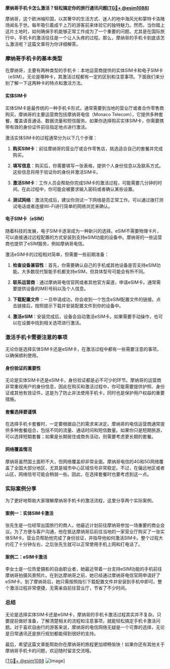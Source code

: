 **摩纳哥手机卡怎么激活？轻松搞定你的旅行通讯问题[[TG💪+ @esim1088](https://t.me/s/esim1088)]**

摩纳哥，这个欧洲袖珍国，以其奢华的生活方式、迷人的地中海风光和蒙特卡洛赌场闻名于世。每年吸引着成千上万的游客前来体验它的独特魅力。然而，当你踏上这片土地时，如何确保手机能够正常工作成为了一个重要的问题。尤其是在国际旅行中，手机卡的激活往往是一个让人头疼的过程。那么，摩纳哥的手机卡到底该怎么激活呢？这篇文章将为你详细解答。

### 摩纳哥手机卡的基本类型

在摩纳哥，主要有两种类型的手机卡：本地运营商提供的实体SIM卡和电子SIM卡（eSIM）。无论是哪种卡，其激活过程都有一定的区别和注意事项。下面我们来分别了解一下这两种卡的特点和激活方法。

#### 实体SIM卡

实体SIM卡是最传统的一种手机卡形式，通常需要到当地的营业厅或者合作零售商购买。摩纳哥的主要运营商包括摩纳哥电信（Monaco Telecom），它提供多种套餐，覆盖语音通话、数据流量和短信服务。如果你选择购买实体SIM卡，你需要携带有效的身份证件前往指定地点进行激活。

激活实体SIM卡的过程通常分为以下几个步骤：

1. **购买SIM卡**：前往摩纳哥的营业厅或合作零售店，挑选适合自己的套餐并完成购买。
   
2. **填写信息**：购买后，你需要填写一张表格，提供个人身份信息以及联系方式。这些信息将用于验证你的身份并激活SIM卡。

3. **激活SIM卡**：工作人员会帮助你完成SIM卡的激活过程，可能需要几分钟的时间。在此过程中，你可能会被要求输入密码或者确认某些设置。

4. **测试网络**：激活完成后，建议你测试一下网络是否正常工作。可以通过拨打测试电话或者连接Wi-Fi进行简单的网络浏览来确认。

#### 电子SIM卡（eSIM）

随着科技的发展，电子SIM卡逐渐成为一种新兴的选择。eSIM不需要物理卡片，可以直接通过远程配置的方式安装到支持eSIM功能的设备中。摩纳哥的一些运营商也提供了eSIM服务，例如摩纳哥电信。

激活eSIM卡的过程相对简单，但需要一些前期准备：

1. **检查设备兼容性**：首先，你需要确认自己的手机或其他设备是否支持eSIM功能。大多数现代智能手机都支持eSIM，但具体型号可能会有所不同。

2. **联系运营商**：通过摩纳哥电信官网或者其他官方渠道，申请eSIM卡。通常需要提供设备的IMEI号码以及个人信息。

3. **下载配置文件**：一旦申请成功，你会收到一个包含eSIM配置文件的链接。点击链接后，按照提示下载并安装配置文件到你的设备中。

4. **激活eSIM**：安装完成后，设备会自动激活eSIM卡。如果需要手动操作，也可以在设置中找到相关选项进行激活。

### 激活手机卡需要注意的事项

无论你是选择实体SIM卡还是eSIM卡，在激活过程中都有一些需要注意的事项，以确保顺利使用。

#### 身份验证的重要性

无论是实体SIM卡还是eSIM卡，身份验证都是必不可少的环节。摩纳哥的运营商非常重视用户的身份信息，因此在购买和激活过程中，你可能需要提供护照、身份证或其他有效证件。这是为了防止非法使用手机卡，同时也是保护用户权益的重要措施。

#### 套餐选择要谨慎

在选择手机卡套餐时，一定要根据自己的需求来决定。摩纳哥的电信运营商通常提供多种套餐组合，包括不同的流量、通话时间和短信数量。如果你只是短期旅游，可以选择短期套餐；如果是长期居住或商务活动，则需要考虑更长期的套餐。

#### 网络覆盖情况

摩纳哥虽然国土面积不大，但网络覆盖却非常全面。摩纳哥电信的4G和5G网络覆盖了全国大部分地区，尤其是城市中心区域信号非常稳定。不过，在偏远地区或者山区，网络信号可能会稍弱一些。因此，在选择套餐时也要考虑到这一点。

### 实际案例分享

为了更好地帮助大家理解摩纳哥手机卡的激活流程，这里分享两个实际案例。

#### 案例一：实体SIM卡激活

张先生是一位经常出国旅行的商人，他最近计划前往摩纳哥参加一场重要的商业会议。为了方便与客户沟通，他在抵达摩纳哥后前往当地的一家营业厅购买了一张实体SIM卡。营业员帮助他完成了身份验证，并指导他如何激活SIM卡。整个过程大约花了十分钟左右，之后张先生就可以正常使用手机上网和打电话了。

#### 案例二：eSIM卡激活

李女士是一位热爱摄影的自由职业者，她最近带着一台支持eSIM功能的手机前往摩纳哥拍摄风景照片。在到达摩纳哥之前，她已经通过摩纳哥电信官网申请好了eSIM卡。到了摩纳哥后，她只需按照指引下载配置文件并安装到手机中即可。整个激活过程非常便捷，无需亲自前往营业厅，节省了不少时间。

### 总结

无论是选择实体SIM卡还是eSIM卡，摩纳哥的手机卡激活过程其实并不复杂。只要提前做好准备，了解清楚相关的流程和注意事项，就能轻松搞定手机卡激活问题。对于喜欢自由行的游客来说，摩纳哥的电信网络无疑是一个可靠的选择，无论是日常通讯还是旅行规划都能得到很好的支持。

最后，希望这篇文章能帮助你在摩纳哥的旅程更加顺畅愉快！如果你还有其他关于摩纳哥手机卡的问题，欢迎随时留言交流哦。

[[TG💪+ @esim1088](https://t.me/s/esim1088) ![Image](https://i.postimg.cc/4NQfJmqS/Snipaste-2025-05-13-00-14-12.png)]